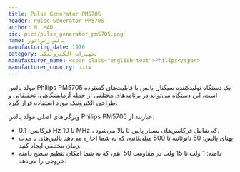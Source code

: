 ```yaml
---
title: Pulse Generator PM5705
header: Pulse Generator PM5705
author: M. MAD
pic: pics/pulse_generator_pm5705.png
name: پالس ژنراتور
manufacturing_date: 1976
category: تجهیزات الکترونیکی
manufacturer_name: <span class="english-text">Philips</span>
manufacturer_country: هلند
---
```

<p>
مولد پالس
<span class="english-text">Philips PM5705</span>
یک دستگاه تولیدکننده سیگنال پالس با قابلیت‌های گسترده است. این دستگاه می‌تواند
در برنامه‌های مختلفی از جمله آزمایشگاهی، تحقیقاتی و طراحی الکترونیک مورد
استفاده قرار گیرد.
</p>
<p>
ویژگی‌های اصلی مولد پالس
<span class="english-text">Philips PM5705</span>
عبارتند از:
</p>
<ul>
<li>
فرکانس:
<span class="english-text">0.1 Hz</span>
تا
<span class="english-text">10 MHz</span>
، که شامل فرکانس‌های بسیار پایین تا بالا می‌شود.
</li>
<li>
پهنای پالس: 50 نانوثانیه تا 500 میلی‌ثانیه، که به شما اجازه می‌دهد پالس‌های با
مدت زمان مختلفی ایجاد کنید.
</li>
<li>
دامنه: 1 ولت تا 15 ولت در مقاومت 50 اهم، که به شما امکان تنظیم سطح دامنه خروجی
را می‌دهد.
</li>
</ul>

